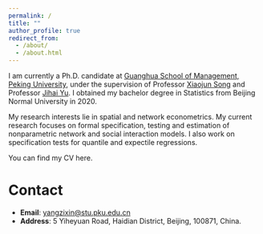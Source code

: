 ```yaml
---
permalink: /
title: ""
author_profile: true
redirect_from: 
  - /about/
  - /about.html
---
```


I am currently a Ph.D. candidate at [Guanghua School of Management, Peking University](https://en.gsm.pku.edu.cn/index.htm), under the supervision of Professor [Xiaojun Song](https://en.gsm.pku.edu.cn/conjsxq.jsp?urltype=tree.TreeTempUrl&wbtreeid=1099&user_id=sxj) and Professor [Jihai Yu](https://en.gsm.pku.edu.cn/conjsxq.jsp?urltype=tree.TreeTempUrl&wbtreeid=1099&user_id=jihai.yu). I obtained my bachelor degree in Statistics from Beijing Normal University in 2020.

My research interests lie in spatial and network econometrics. My current research focuses on formal specification, testing and estimation of nonparametric network and social interaction models. I also work on specification tests for quantile and expectile regressions.

You can find my CV here.

Contact
======
* **Email**: yangzixin@stu.pku.edu.cn
* **Address**: 5 Yiheyuan Road, Haidian District, Beijing, 100871, China.
